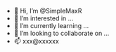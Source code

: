- 👋 Hi, I’m @SimpleMaxR
- 👀 I’m interested in ...
- 🌱 I’m currently learning ...
- 💞️ I’m looking to collaborate on ...
- 📫 xxx@xxxxxx

<!---
SimpleMaxR/SimpleMaxR is a ✨ special ✨ repository because its `README.md` (this file) appears on your GitHub profile.
You can click the Preview link to take a look at your changes.
--->
